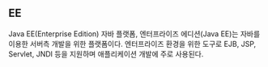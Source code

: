 ## EE

Java EE(Enterprise Edition)
자바 플랫폼, 엔터프라이즈 에디션(Java EE)는 자바를 이용한 서버측 개발을 위한 플랫폼이다. 엔터프라이즈 환경을 위한 도구로 EJB, JSP, Servlet, JNDI 등을 지원하며 애플리케이션 개발에 주로 사용된다.

